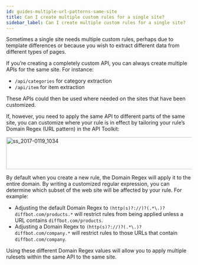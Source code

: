```yaml
---
id: guides-multiple-url-patterns-same-site
title: Can I create multiple custom rules for a single site?
sidebar_label: Can I create multiple custom rules for a single site?
---
```


<div class="entry-content">
		<p>Sometimes a single site needs multiple custom rules, perhaps due to template differences or because you wish to extract different data from different types of pages.</p>
<p>If you’re creating a completely custom API, you can always create multiple APIs for the same site. For instance:</p>
<ul>
<li>
<code>/api/categories</code> for category extraction</li>
<li>
<code>/api/item</code> for item extraction</li>
</ul>
<p>These APIs could then be used where needed on the sites that have been customized.</p>
<p>If, however, you need to apply the same API to different parts of the same site, you can customize where your rule is in effect by tailoring your rule’s Domain Regex (URL pattern) in the API Toolkit:</p>
<p><a href="https://support.diffbot.com/wp-content/uploads/2017/01/ss_2017-0119_1034.png"><img src="/docs/img/ss_2017-0119_1034-1024x139.png" alt="ss_2017-0119_1034" width="640" height="87" class="aligncenter size-large wp-image-531" srcset="https://support.diffbot.com/wp-content/uploads/2017/01/ss_2017-0119_1034-1024x139.png 1024w, https://support.diffbot.com/wp-content/uploads/2017/01/ss_2017-0119_1034-300x41.png 300w, https://support.diffbot.com/wp-content/uploads/2017/01/ss_2017-0119_1034-768x104.png 768w, https://support.diffbot.com/wp-content/uploads/2017/01/ss_2017-0119_1034.png 1414w" sizes="(max-width: 640px) 100vw, 640px"></a></p>
<p>By default when you create a new rule, the Domain Regex will apply it to the entire domain. By writing a customized regular expression, you can determine which subset of the web site will be affected by your rule. For example:</p>
<ul>
<li>Adjusting the default Domain Regex to <code>(http(s)?://)?(.*\.)?diffbot.com/products.*</code> will restrict rules from being applied unless a URL contains <code>diffbot.com/products</code>.</li>
<li>Adjusting a Domain Regex to <code>(http(s)?://)?(.*\.)?diffbot.com/company.*</code> will restrict rules to those URLs that contain <code>diffbot.com/company</code>.</li>
</ul>
<p>Using these different Domain Regex values will allow you to apply multiple rulesets within the same API to the same site.</p>
			</div>
